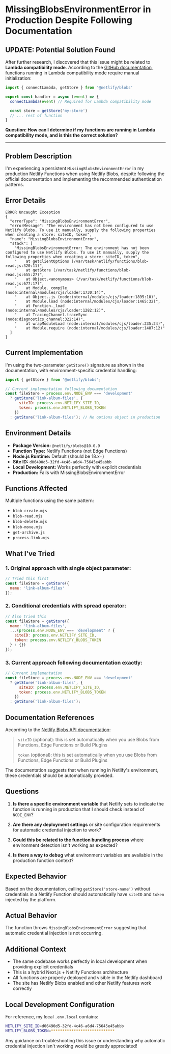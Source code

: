# MissingBlobsEnvironmentError in Production Despite Following Documentation

## **UPDATE: Potential Solution Found**
After further research, I discovered that this issue might be related to **Lambda compatibility mode**. According to the [GitHub documentation](https://github.com/netlify/primitives/tree/main/packages/blobs#lambda-compatibility-mode), functions running in Lambda compatibility mode require manual initialization:

```javascript
import { connectLambda, getStore } from '@netlify/blobs'

export const handler = async (event) => {
  connectLambda(event) // Required for Lambda compatibility mode

  const store = getStore('my-store')
  // ... rest of function
}
```

**Question: How can I determine if my functions are running in Lambda compatibility mode, and is this the correct solution?**

---

## Problem Description
I'm experiencing a persistent `MissingBlobsEnvironmentError` in my production Netlify Functions when using Netlify Blobs, despite following the official documentation and implementing the recommended authentication patterns.

## Error Details
```
ERROR Uncaught Exception 
{
  "errorType": "MissingBlobsEnvironmentError",
  "errorMessage": "The environment has not been configured to use Netlify Blobs. To use it manually, supply the following properties when creating a store: siteID, token",
  "name": "MissingBlobsEnvironmentError",
  "stack": [
    "MissingBlobsEnvironmentError: The environment has not been configured to use Netlify Blobs. To use it manually, supply the following properties when creating a store: siteID, token",
    "    at getClientOptions (/var/task/netlify/functions/blob-read.js:320:11)",
    "    at getStore (/var/task/netlify/functions/blob-read.js:655:27)",
    "    at Object.<anonymous> (/var/task/netlify/functions/blob-read.js:677:17)",
    "    at Module._compile (node:internal/modules/cjs/loader:1730:14)",
    "    at Object..js (node:internal/modules/cjs/loader:1895:10)",
    "    at Module.load (node:internal/modules/cjs/loader:1465:32)",
    "    at Function._load (node:internal/modules/cjs/loader:1282:12)",
    "    at TracingChannel.traceSync (node:diagnostics_channel:322:14)",
    "    at wrapModuleLoad (node:internal/modules/cjs/loader:235:24)",
    "    at Module.require (node:internal/modules/cjs/loader:1487:12)"
  ]
}
```

## Current Implementation
I'm using the two-parameter `getStore()` signature as shown in the documentation, with environment-specific credential handling:

```javascript
import { getStore } from '@netlify/blobs';

// Current implementation following documentation
const fileStore = process.env.NODE_ENV === 'development' 
  ? getStore('link-album-files', {
      siteID: process.env.NETLIFY_SITE_ID,
      token: process.env.NETLIFY_BLOBS_TOKEN
    })
  : getStore('link-album-files'); // No options object in production
```

## Environment Details
- **Package Version:** `@netlify/blobs@10.0.9`
- **Function Type:** Netlify Functions (not Edge Functions)
- **Node.js Runtime:** Default (should be 18.x+)
- **Site ID:** `d06490d5-32fd-4c46-a6d4-75645e45abbb`
- **Local Development:** Works perfectly with explicit credentials
- **Production:** Fails with MissingBlobsEnvironmentError

## Functions Affected
Multiple functions using the same pattern:
- `blob-create.mjs`
- `blob-read.mjs` 
- `blob-delete.mjs`
- `blob-move.mjs`
- `get-archive.js`
- `process-link.mjs`

## What I've Tried

### 1. Original approach with single object parameter:
```javascript
// Tried this first
const fileStore = getStore({
  name: 'link-album-files'
});
```

### 2. Conditional credentials with spread operator:
```javascript
// Also tried this
const fileStore = getStore({
  name: 'link-album-files',
  ...(process.env.NODE_ENV === 'development' ? {
    siteID: process.env.NETLIFY_SITE_ID,
    token: process.env.NETLIFY_BLOBS_TOKEN
  } : {})
});
```

### 3. Current approach following documentation exactly:
```javascript
// Current implementation
const fileStore = process.env.NODE_ENV === 'development' 
  ? getStore('link-album-files', { 
      siteID: process.env.NETLIFY_SITE_ID, 
      token: process.env.NETLIFY_BLOBS_TOKEN 
    })
  : getStore('link-album-files');
```

## Documentation References
According to the [Netlify Blobs API documentation](https://docs.netlify.com/build/data-and-storage/netlify-blobs/#api-reference):

> `siteID` (optional): this is set automatically when you use Blobs from Functions, Edge Functions or Build Plugins
> 
> `token` (optional): this is set automatically when you use Blobs from Functions, Edge Functions or Build Plugins

The documentation suggests that when running in Netlify's environment, these credentials should be automatically provided.

## Questions
1. **Is there a specific environment variable** that Netlify sets to indicate the function is running in production that I should check instead of `NODE_ENV`?

2. **Are there any deployment settings** or site configuration requirements for automatic credential injection to work?

3. **Could this be related to the function bundling process** where environment detection isn't working as expected?

4. **Is there a way to debug** what environment variables are available in the production function context?

## Expected Behavior
Based on the documentation, calling `getStore('store-name')` without credentials in a Netlify Function should automatically have `siteID` and `token` injected by the platform.

## Actual Behavior
The function throws `MissingBlobsEnvironmentError` suggesting that automatic credential injection is not occurring.

## Additional Context
- The same codebase works perfectly in local development when providing explicit credentials
- This is a hybrid Next.js + Netlify Functions architecture
- All functions are properly deployed and visible in the Netlify dashboard
- The site has Netlify Blobs enabled and other Netlify features work correctly

## Local Development Configuration
For reference, my local `.env.local` contains:
```bash
NETLIFY_SITE_ID=d06490d5-32fd-4c46-a6d4-75645e45abbb
NETLIFY_BLOBS_TOKEN=****************************
```

Any guidance on troubleshooting this issue or understanding why automatic credential injection isn't working would be greatly appreciated!
